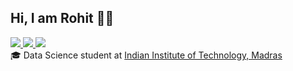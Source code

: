 <h2>Hi, I am Rohit 👋🏻</h2>
<a href="https://hashnode.com/@hacksketch" target="_blank">
  <img src="https://img.shields.io/badge/Hashnode-2962FF?style=for-the-badge&logo=hashnode&logoColor=white" />
</a>

<a href="https://leetcode.com/u/rohitkumar932004" target="_blank">
  <img src="https://img.shields.io/badge/Leetcode-orange?style=for-the-badge&logo=leetcode&logoColor=black"/>
</a>

<a href="https://www.linkedin.com/in/rohit-choudhary786" target="_blank">
  <img src="https://img.shields.io/badge/LinkedIn-0077B5?style=for-the-badge&logo=linkedin&logoColor=white"/> 
</a>

<!--<a href="mailto:haque.kashiful7@gmail.com">
  <img src="https://img.shields.io/badge/Gmail-D14836?style=for-the-badge&logo=gmail&logoColor=white"/>
</a>

<a href="https://twitter.com/notifkash">
  <img src="https://img.shields.io/badge/Twitter-1DA1F2?style=for-the-badge&logo=twitter&logoColor=white"/>
</a>

<a href="https://www.instagram.com/enderboi25">
  <img src="https://img.shields.io/badge/Instagram-E4405F?style=for-the-badge&logo=instagram&logoColor=white"/>
</a> -->

<div>🎓 Data Science student at <a href="https://www.iitm.ac.in">Indian Institute of Technology, Madras</a></div>
<!--<div>🧪 Associate Software Engineer, Data Science at <a href="https://www.efi.com/">Fiery (previously EFI)</a></div>
<div>🌏 Bengaluru, India</div>
<div>👉 <a href="https://ifkash.vercel.app">My Resume website</a></div>
<div>🐙 <a href="https://gist.github.com/kashifulhaque">My GitHub gist</a></div> 



